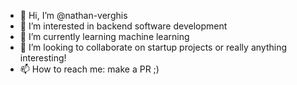 - 👋 Hi, I’m @nathan-verghis
- 👀 I’m interested in backend software development
- 🌱 I’m currently learning machine learning
- 💞️ I’m looking to collaborate on startup projects or really anything interesting!
- 📫 How to reach me: make a PR ;)

<!---
nathan-verghis/nathan-verghis is a ✨ special ✨ repository because its `README.md` (this file) appears on your GitHub profile.
You can click the Preview link to take a look at your changes.
--->

